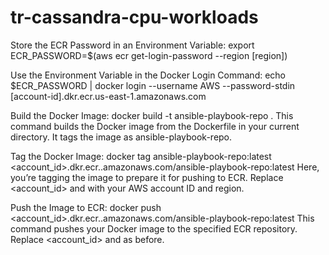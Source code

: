 # tr-cassandra-cpu-workloads
Store the ECR Password in an Environment Variable:
export ECR_PASSWORD=$(aws ecr get-login-password --region [region])

Use the Environment Variable in the Docker Login Command:
echo $ECR_PASSWORD | docker login --username AWS --password-stdin [account-id].dkr.ecr.us-east-1.amazonaws.com


Build the Docker Image:
docker build -t ansible-playbook-repo .
This command builds the Docker image from the Dockerfile in your current directory. It tags the image as ansible-playbook-repo.

Tag the Docker Image:
docker tag ansible-playbook-repo:latest <account_id>.dkr.ecr.<region>.amazonaws.com/ansible-playbook-repo:latest
Here, you’re tagging the image to prepare it for pushing to ECR. Replace <account_id> and <region> with your AWS account ID and region.

Push the Image to ECR:
docker push <account_id>.dkr.ecr.<region>.amazonaws.com/ansible-playbook-repo:latest
This command pushes your Docker image to the specified ECR repository. Replace <account_id> and <region> as before.